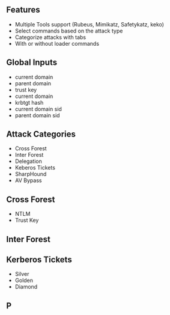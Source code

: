 
## Features
- Multiple Tools support (Rubeus, Mimikatz, Safetykatz, keko)
- Select commands based on the attack type
- Categorize attacks with tabs
- With or without loader commands

## Global Inputs
- current domain
- parent domain
- trust key
- current domain 
- krbtgt hash
- current domain sid
- parent domain sid

## Attack Categories
- Cross Forest
- Inter Forest
- Delegation
- Keberos Tickets
- SharpHound
- AV Bypass

## Cross Forest
- NTLM
- Trust Key

## Inter Forest

## Kerberos Tickets
- Silver
- Golden
- Diamond

## P

